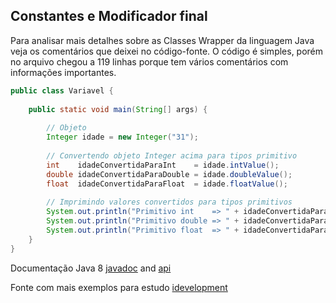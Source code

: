 ## Constantes e Modificador final

Para analisar mais detalhes sobre as Classes Wrapper da linguagem Java veja os comentários que deixei no código-fonte. O código é simples, porém no arquivo chegou a 119 linhas porque tem  vários comentários com informações importantes.

```java
public class Variavel {
	
	public static void main(String[] args) {
		
		// Objeto
		Integer idade = new Integer("31");
		
		// Convertendo objeto Integer acima para tipos primitivo
		int    idadeConvertidaParaInt    = idade.intValue();
		double idadeConvertidaParaDouble = idade.doubleValue();
		float  idadeConvertidaParaFloat  = idade.floatValue();
		
		// Imprimindo valores convertidos para tipos primitivos
		System.out.println("Primitivo int    => " + idadeConvertidaParaInt);
		System.out.println("Primitivo double => " + idadeConvertidaParaDouble);
		System.out.println("Primitivo float  => " + idadeConvertidaParaFloat);
	}
}
```

Documentação Java 8 [javadoc](https://docs.oracle.com/javase/8/docs/) and [api](https://docs.oracle.com/javase/8/docs/api/)

Fonte com mais exemplos para estudo [idevelopment](http://idevelopment.info/)